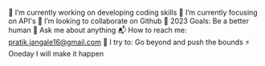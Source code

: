 🔭 I’m currently working on developing coding skills
🌱 I’m currently focusing on API's
👯 I’m looking to collaborate on Github
🥅 2023 Goals: Be a better human
💬 Ask me about anything
📬 How to reach me: pratik.jangale16@gmail.com
🧗 I try to: Go beyond and push the bounds
⚡ Oneday I will make it happen

<!---
Pratik253/Pratik253 is a ✨ special ✨ repository because its `README.md` (this file) appears on your GitHub profile.
You can click the Preview link to take a look at your changes.
--->
